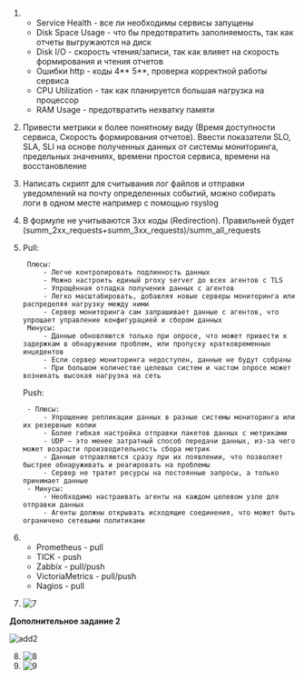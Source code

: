 1.
	- Service Health - все ли необходимы сервисы запущены
	- Disk Space Usage - что бы предотвратить заполняемость, так как отчеты выгружаются на диск
	- Disk I/O - скорость чтения/записи, так как влияет на скорость формирования и чтения отчетов
	- Ошибки http - коды 4** 5**, проверка корректной работы сервиса
	- CPU Utilization - так как планируется большая нагрузка на процессор
	- RAM Usage - предотвратить нехватку памяти

2. Привести метрики к более понятному виду (Время доступности сервиса, Скорость формирования отчетов). Ввести показатели SLO, SLA, SLI на основе полученных данных от системы мониторинга, предельных значениях, времени простоя сервиса, времени на восстановление

3. Написать скрипт для считывания лог файлов и отправки уведомлений на почту определенных событий, можно собирать логи в одном месте например с помощью rsyslog

4. В формуле не учитываются 3хх коды (Redirection). Правильней будет (summ_2xx_requests+summ_3xx_requests)/summ_all_requests

5. 
	Pull:

		Плюсы:
			- Легче контролировать подлинность данных
			- Можно настроить единый proxy server до всех агентов с TLS
			- Упрощённая отладка получения данных с агентов
			- Легко масштабировать, добавляя новые серверы мониторинга или распределяя нагрузку между ними
			- Сервер мониторинга сам запрашивает данные с агентов, что упрощает управление конфигурацией и сбором данных
		Минусы:
			- Данные обновляются только при опросе, что может привести к задержкам в обнаружении проблем, или пропуску кратковременных инцедентов
			- Если сервер мониторинга недоступен, данные не будут собраны
			- При большом количестве целевых систем и частом опросе может возникать высокая нагрузка на сеть

	Push:

		- Плюсы:
			- Упрощение репликации данных в разные системы мониторинга или их резервные копии
			- Более гибкая настройка отправки пакетов данных с метриками
			- UDP — это менее затратный способ передачи данных, из-за чего может возрасти производительность сбора метрик
			- Данные отправляются сразу при их появлении, что позволяет быстрее обнаруживать и реагировать на проблемы
			- Сервер не тратит ресурсы на постоянные запросы, а только принимает данные
		- Минусы:
			- Необходимо настраивать агенты на каждом целевом узле для отправки данных
			- Агенты должны открывать исходящие соединения, что может быть ограничено сетевыми политиками

6. 
	- Prometheus	- pull
	- TICK		- push
	- Zabbix		- pull/push
	- VictoriaMetrics	- pull/push
	- Nagios		- pull

7. ![7](https://github.com/user-attachments/assets/d226f6d4-f8b1-482b-b663-c0d64d6e7fe8)

**Дополнительное задание 2**

![add2](https://github.com/user-attachments/assets/e9795c8b-9699-408e-9f35-eec985db67b7)


8. ![8](https://github.com/user-attachments/assets/fd9cf143-fdec-4761-9fd4-b3772eb7642e)
9. ![9](https://github.com/user-attachments/assets/99aa475a-ef5a-4602-b011-7db5dafa66d3)



